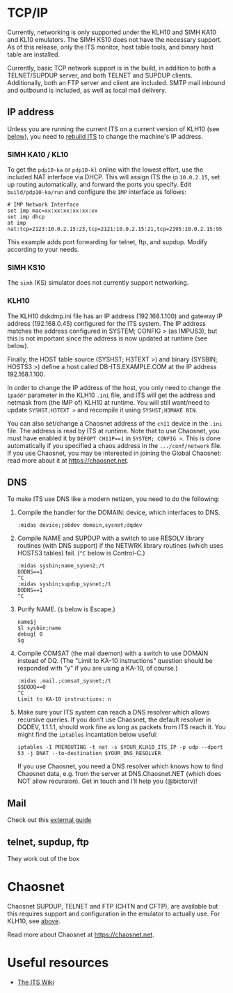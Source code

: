 # TCP/IP

Currently, networking is only supported under the KLH10 and SIMH KA10
and KL10 emulators. The SIMH KS10 does not have the necessary
support. As of this release, only the ITS monitor, host table tools,
and binary host table are installed.

Currently, basic TCP network support is in the build, in addition to
both a TELNET/SUPDUP server, and both TELNET and SUPDUP clients.
Additionally, both an FTP server and client are included.
SMTP mail inbound and outbound is included,
as well as local mail delivery.

## IP address
Unless you are running the current ITS on a current version of KLH10 (see [below](#KLH10)),
you need to [rebuild ITS](NITS.md) to change the machine's IP address.

### SIMH KA10 / KL10
To get the `pdp10-ka` or `pdp10-kl` online with the lowest effort, use the included NAT interface via DHCP.
This will assign ITS the ip `10.0.2.15`, set up routing automatically, and forward the ports you specify.
Edit `build/pdp10-ka/run` and configure the `IMP` interface as follows:
```
# IMP Network Interface
set imp mac=xx:xx:xx:xx:xx:xx
set imp dhcp
at imp nat:tcp=2123:10.0.2.15:23,tcp=2121:10.0.2.15:21,tcp=2195:10.0.2.15:95
```
This example adds port forwarding for telnet, ftp, and supdup. Modify according to your needs.

### SIMH KS10
The `simh` (KS) simulator does not currently support networking.

### KLH10
The KLH10 dskdmp.ini file has an IP address (192.168.1.100) and gateway IP
address (192.168.0.45) configured for the ITS system. The IP address
matches the address configured in SYSTEM; CONFIG > (as IMPUS3),
but this is not important since the address is now updated at runtime (see below).

Finally, the HOST table source (SYSHST; H3TEXT >) and binary (SYSBIN; HOSTS3 >)
define a host called DB-ITS.EXAMPLE.COM at the IP address 192.168.1.100.

In order to change the IP address of the host, you only need to change
the `ipaddr` parameter in the KLH10 `.ini` file, and ITS will get the
address and netmask from (the IMP of) KLH10 at runtime. You will still
want/need to update `SYSHST;H3TEXT >` and recompile it using `SYSHST;H3MAKE BIN`.

You can also set/change a Chaosnet address of the `ch11` device in the
`.ini` file. The address is read by ITS at runtime. Note that to use
Chaosnet, you must have enabled it by `DEFOPT CH11P==1` in `SYSTEM; CONFIG >`.
This is done automatically if you specified a chaos address in the `.../conf/network` file.
If you use Chaosnet, you may be interested in joining the Global
Chaosnet: read more about it at https://chaosnet.net.

## DNS
To make ITS use DNS like a modern netizen, you need to do the following:

1. Compile the handler for the DOMAIN: device, which interfaces to DNS.
	```
	:midas device;jobdev domain,sysnet;dqdev
	```
2. Compile NAME and SUPDUP with a switch to use RESOLV library routines (with DNS support) if the NETWRK library routines (which uses HOSTS3 tables) fail. (`^C` below is Control-C.)
	```
	:midas sysbin;name_sysen2;/t
	DODNS==1
	^C
	:midas sysbin;supdup_sysnet;/t
	DODNS==1
	^C
	```
3. Purify NAME. (`$` below is Escape.)
	```
	name$j
	$l sysbin;name
	debug[ 0
	$g
	```
4. Compile COMSAT (the mail daemon) with a switch to use DOMAIN instead of DQ. (The "Limit to KA-10 instructions" question should be responded with "y" if you are using a KA-10, of course.)
	```
	:midas .mail.;comsat_sysnet;/t
	$$DQDQ==0
	^C
	Limit to KA-10 instructions: n
	```
5. Make sure your ITS system can reach a DNS resolver which allows recursive queries.
 	If you don't use Chaosnet, the default resolver in DQDEV, 1.1.1.1, should work fine as long as packets from ITS reach it.
	You might find the `iptables` incantation below useful:
	```
	iptables -I PREROUTING -t nat -s $YOUR_KLH10_ITS_IP -p udp --dport 53 -j DNAT --to-destination $YOUR_DNS_RESOLVER
	```

	If you use Chaosnet, you need a DNS resolver which knows how to find Chaosnet data, e.g. from the server at DNS.Chaosnet.NET (which does NOT allow recursion).
	Get in touch and I'll help you (@bictorv)!

## Mail
Check out this [external guide](https://its.victor.se/wiki/mail-setup)

## telnet, supdup, ftp
They work out of the box


# Chaosnet
Chaosnet SUPDUP, TELNET and FTP (CHTN and CFTP), are available
but this requires support and configuration
in the emulator to actually use. For KLH10, see [above](#KLH10).

Read more about Chaosnet at https://chaosnet.net.


# Useful resources
- [The ITS Wiki](https://its.victor.se/wiki/start)
